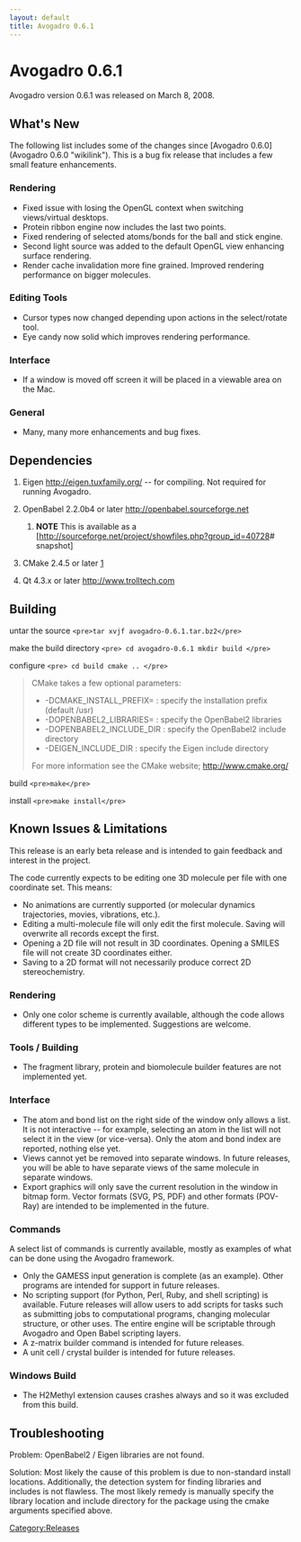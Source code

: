 ```yaml
---
layout: default
title: Avogadro 0.6.1
---
```


# Avogadro 0.6.1

Avogadro version 0.6.1 was released on March 8, 2008.

What's New
----------

The following list includes some of the changes since [Avogadro 0.6.0](Avogadro 0.6.0 "wikilink"). This is a bug fix release that includes a few small feature enhancements.

### Rendering

-   Fixed issue with losing the OpenGL context when switching views/virtual desktops.
-   Protein ribbon engine now includes the last two points.
-   Fixed rendering of selected atoms/bonds for the ball and stick engine.
-   Second light source was added to the default OpenGL view enhancing surface rendering.
-   Render cache invalidation more fine grained. Improved rendering performance on bigger molecules.

### Editing Tools

-   Cursor types now changed depending upon actions in the select/rotate tool.
-   Eye candy now solid which improves rendering performance.

### Interface

-   If a window is moved off screen it will be placed in a viewable area on the Mac.

### General

-   Many, many more enhancements and bug fixes.

Dependencies
------------

1.  Eigen [<http://eigen.tuxfamily.org/>](http://eigen.tuxfamily.org/) -- for compiling. Not required for running Avogadro.
2.  OpenBabel 2.2.0b4 or later [<http://openbabel.sourceforge.net>](http://openbabel.sourceforge.net)
    1.  **NOTE** This is available as a [<http://sourceforge.net/project/showfiles.php?group_id=40728>\# snapshot]

3.  CMake 2.4.5 or later [1](http://www.cmake.org)
4.  Qt 4.3.x or later [<http://www.trolltech.com>](http://www.trolltech.com/)

Building
--------

untar the source `<pre>tar xvjf avogadro-0.6.1.tar.bz2</pre>`

make the build directory `<pre>
cd avogadro-0.6.1
mkdir build
</pre>`

configure `<pre>
cd build
cmake ..
</pre>`

> CMake takes a few optional parameters:
>
> -   -DCMAKE\_INSTALL\_PREFIX= : specify the installation prefix (default /usr)
> -   -DOPENBABEL2\_LIBRARIES= : specify the OpenBabel2 libraries
> -   -DOPENBABEL2\_INCLUDE\_DIR : specify the OpenBabel2 include directory
> -   -DEIGEN\_INCLUDE\_DIR : specify the Eigen include directory
>
> For more information see the CMake website; [<http://www.cmake.org/>](http://www.cmake.org/)

build `<pre>make</pre>`

install `<pre>make install</pre>`

Known Issues & Limitations
--------------------------

This release is an early beta release and is intended to gain feedback and interest in the project.

The code currently expects to be editing one 3D molecule per file with one coordinate set. This means:

-   No animations are currently supported (or molecular dynamics trajectories, movies, vibrations, etc.).
-   Editing a multi-molecule file will only edit the first molecule. Saving will overwrite all records except the first.
-   Opening a 2D file will not result in 3D coordinates. Opening a SMILES file will not create 3D coordinates either.
-   Saving to a 2D format will not necessarily produce correct 2D stereochemistry.

### Rendering

-   Only one color scheme is currently available, although the code allows different types to be implemented. Suggestions are welcome.

### Tools / Building

-   The fragment library, protein and biomolecule builder features are not implemented yet.

### Interface

-   The atom and bond list on the right side of the window only allows a list. It is not interactive -- for example, selecting an atom in the list will not select it in the view (or vice-versa). Only the atom and bond index are reported, nothing else yet.
-   Views cannot yet be removed into separate windows. In future releases, you will be able to have separate views of the same molecule in separate windows.
-   Export graphics will only save the current resolution in the window in bitmap form. Vector formats (SVG, PS, PDF) and other formats (POV-Ray) are intended to be implemented in the future.

### Commands

A select list of commands is currently available, mostly as examples of what can be done using the Avogadro framework.

-   Only the GAMESS input generation is complete (as an example). Other programs are intended for support in future releases.
-   No scripting support (for Python, Perl, Ruby, and shell scripting) is available. Future releases will allow users to add scripts for tasks such as submitting jobs to computational programs, changing molecular structure, or other uses. The entire engine will be scriptable through Avogadro and Open Babel scripting layers.
-   A z-matrix builder command is intended for future releases.
-   A unit cell / crystal builder is intended for future releases.

### Windows Build

-   The H2Methyl extension causes crashes always and so it was excluded from this build.

Troubleshooting
---------------

Problem: OpenBabel2 / Eigen libraries are not found.

Solution: Most likely the cause of this problem is due to non-standard install locations. Additionally, the detection system for finding libraries and includes is not flawless. The most likely remedy is manually specify the library location and include directory for the package using the cmake arguments specified above.

<Category:Releases>

